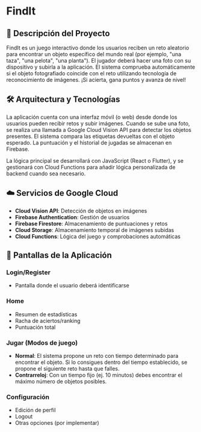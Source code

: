 # FindIt

## 📱 Descripción del Proyecto

FindIt es un juego interactivo donde los usuarios reciben un reto aleatorio para encontrar un objeto específico del mundo real (por ejemplo, "una taza", "una pelota", "una planta"). El jugador deberá hacer una foto con su dispositivo y subirla a la aplicación. El sistema comprueba automáticamente si el objeto fotografiado coincide con el reto utilizando tecnología de reconocimiento de imágenes. ¡Si acierta, gana puntos y avanza de nivel!

## 🛠️ Arquitectura y Tecnologías

La aplicación cuenta con una interfaz móvil (o web) desde donde los usuarios pueden recibir retos y subir imágenes. Cuando se sube una foto, se realiza una llamada a Google Cloud Vision API para detectar los objetos presentes. El sistema compara las etiquetas devueltas con el objeto esperado. La puntuación y el historial de jugadas se almacenan en Firebase.

La lógica principal se desarrollará con JavaScript (React o Flutter), y se gestionará con Cloud Functions para añadir lógica personalizada de backend cuando sea necesario.

## ☁️ Servicios de Google Cloud

- **Cloud Vision API**: Detección de objetos en imágenes
- **Firebase Authentication**: Gestión de usuarios
- **Firebase Firestore**: Almacenamiento de puntuaciones y retos
- **Cloud Storage**: Almacenamiento temporal de imágenes subidas
- **Cloud Functions**: Lógica del juego y comprobaciones automáticas

## 📱 Pantallas de la Aplicación

### Login/Register
- Pantalla donde el usuario deberá identificarse

### Home
- Resumen de estadísticas
- Racha de aciertos/ranking
- Puntuación total

### Jugar (Modos de juego)
- **Normal**: El sistema propone un reto con tiempo determinado para encontrar el objeto. Si lo consigues dentro del tiempo establecido, se propone el siguiente reto hasta que falles.
- **Contrarreloj**: Con un tiempo fijo (ej. 10 minutos) debes encontrar el máximo número de objetos posibles.

### Configuración
- Edición de perfil
- Logout
- Otras opciones (por implementar)
